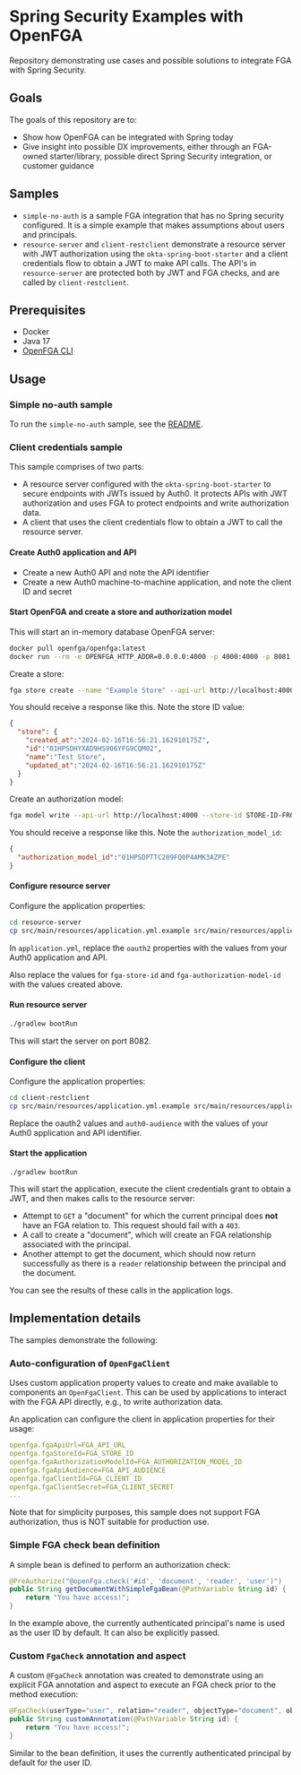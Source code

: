 # Spring Security Examples with OpenFGA

Repository demonstrating use cases and possible solutions to integrate FGA with Spring Security.

## Goals

The goals of this repository are to:
- Show how OpenFGA can be integrated with Spring today
- Give insight into possible DX improvements, either through an FGA-owned starter/library, possible direct Spring Security integration, or customer guidance

## Samples

- `simple-no-auth` is a sample FGA integration that has no Spring security configured. It is a simple example that makes assumptions about users and principals.
- `resource-server` and `client-restclient` demonstrate a resource server with JWT authorization using the `okta-spring-boot-starter` and a client credentials flow to obtain a JWT to make API calls. The API's in `resource-server` are protected both by JWT and FGA checks, and are called by `client-restclient`.

## Prerequisites

- Docker
- Java 17
- [OpenFGA CLI](https://github.com/openfga/cli)

## Usage

### Simple no-auth sample

To run the `simple-no-auth` sample, see the [README](./simple-no-auth/README.md).

### Client credentials sample

This sample comprises of two parts:
- A resource server configured with the `okta-spring-boot-starter` to secure endpoints with JWTs issued by Auth0. It protects APIs with JWT authorization and uses FGA to protect endpoints and write authorization data.
- A client that uses the client credentials flow to obtain a JWT to call the resource server.

#### Create Auth0 application and API

- Create a new Auth0 API and note the API identifier
- Create a new Auth0 machine-to-machine application, and note the client ID and secret

#### Start OpenFGA and create a store and authorization model

This will start an in-memory database OpenFGA server:


```bash
docker pull openfga/openfga:latest
docker run --rm -e OPENFGA_HTTP_ADDR=0.0.0.0:4000 -p 4000:4000 -p 8081:8081 -p 3000:3000 openfga/openfga run
```

Create a store:

```bash
fga store create --name "Example Store" --api-url http://localhost:4000
```

You should receive a response like this. Note the store ID value:

```json
{
  "store": {
    "created_at":"2024-02-16T16:56:21.162910175Z",
    "id":"01HPSDHYXAD9HS906YFG9CQM02",
    "name":"Test Store",
    "updated_at":"2024-02-16T16:56:21.162910175Z"
  }
}
```

Create an authorization model:

```bash
fga model write --api-url http://localhost:4000 --store-id STORE-ID-FROM-ABOVE --file ./example-auth-model.json
```

You should receive a response like this. Note the `authorization_model_id`:


```json
{
  "authorization_model_id":"01HPSDPTTC209FQ0P4AMK3AZPE"
}
```

#### Configure resource server

Configure the application properties:

```bash
cd resource-server
cp src/main/resources/application.yml.example src/main/resources/application.yml
```

In `application.yml`, replace the `oauth2` properties with the values from your Auth0 application and API.

Also replace the values for `fga-store-id` and `fga-authorization-model-id` with the values created above.

#### Run resource server

```bash
./gradlew bootRun
```

This will start the server on port 8082.

#### Configure the client

Configure the application properties:

```bash
cd client-restclient
cp src/main/resources/application.yml.example src/main/resources/application.yml
```

Replace the oauth2 values and `auth0-audience` with the values of your Auth0 application and API identifier.

#### Start the application

```
./gradlew bootRun
```

This will start the application, execute the client credentials grant to obtain a JWT, and then makes calls to the resource server:

- Attempt to `GET` a "document" for which the current principal does **not** have an FGA relation to. This request should fail with a `403`.
- A call to create a "document", which will create an FGA relationship associated with the principal.
- Another attempt to get the document, which should now return successfully as there is a `reader` relationship between the principal and the document.

You can see the results of these calls in the application logs.

## Implementation details

The samples demonstrate the following:

### Auto-configuration of `OpenFgaClient`

Uses custom application property values to create and make available to components an `OpenFgaClient`. This can be used by applications to interact with the FGA API directly, e.g., to write authorization data.

An application can configure the client in application properties for their usage:

```yaml
openfga.fgaApiUrl=FGA_API_URL
openfga.fgaStoreId=FGA_STORE_ID
openfga.fgaAuthorizationModelId=FGA_AUTHORIZATION_MODEL_ID
openfga.fgaApiAudience=FGA_API_AUDIENCE
openfga.fgaClientId=FGA_CLIENT_ID
openfga.fgaClientSecret=FGA_CLIENT_SECRET
...
```

Note that for simplicity purposes, this sample does not support FGA authorization, thus is NOT suitable for production use.

### Simple FGA check bean definition

A simple bean is defined to perform an authorization check:

```java
@PreAuthorize("@openFga.check('#id', 'document', 'reader', 'user')")
public String getDocumentWithSimpleFgaBean(@PathVariable String id) {
    return "You have access!";
}
```

In the example above, the currently authenticated principal's name is used as the user ID by default. It can also be explicitly passed.

### Custom `FgaCheck` annotation and aspect

A custom `@FgaCheck` annotation was created to demonstrate using an explicit FGA annotation and aspect to execute an FGA check prior to the method execution:

```java
@FgaCheck(userType="user", relation="reader", objectType="document", object="#id")
public String customAnnotation(@PathVariable String id) {
    return "You have access!";
}
```

Similar to the bean definition, it uses the currently authenticated principal by default for the user ID.

